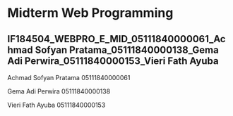 # Midterm Web Programming

## IF184504_WEBPRO_E_MID_05111840000061_Achmad Sofyan Pratama_05111840000138_Gema Adi Perwira_05111840000153_Vieri Fath Ayuba



Achmad Sofyan Pratama	05111840000061


Gema Adi Perwira		05111840000138


Vieri  Fath Ayuba		05111840000153

